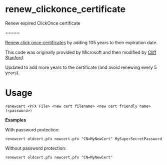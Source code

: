 # renew_clickonce_certificate
Renew expired ClickOnce certificate

=====

[Renew click once certificates](http://msdn.microsoft.com/en-us/library/ff369721.aspx) by adding 105 years to their expiration date.

This code was originally provided by Microsoft and then modified by [Cliff Stanford](http://may.be/renewcert/).

Updated to add more years to the certificate (and avoid renewing every 5 years).

Usage
=====
    renewcert <PFX File> <new cert filename> <new cert friendly name> (<password>)

**Examples**

With password protection:

    renewcert oldcert.pfx newcert.pfx "CN=MyNewCert" MySuperSecretPassword

Without password protection: 

    renewcert oldcert.pfx newcert.pfx "CN=MyNewCert"
